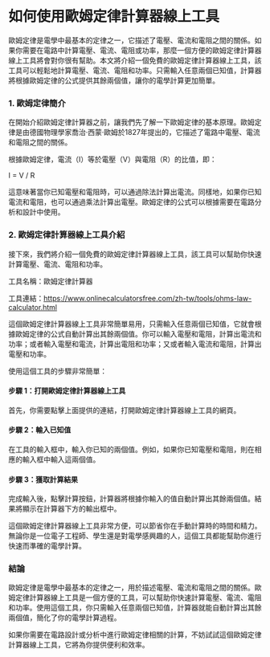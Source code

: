 如何使用歐姆定律計算器線上工具
===============

歐姆定律是電學中最基本的定律之一，它描述了電壓、電流和電阻之間的關係。如果你需要在電路中計算電壓、電流、電阻或功率，那麼一個方便的歐姆定律計算器線上工具將會對你很有幫助。本文將介紹一個免費的歐姆定律計算器線上工具，該工具可以輕鬆地計算電壓、電流、電阻和功率。只需輸入任意兩個已知值，計算器將根據歐姆定律的公式提供其餘兩個值，讓你的電學計算更加簡單。

### 1. 歐姆定律簡介

在開始介紹歐姆定律計算器之前，讓我們先了解一下歐姆定律的基本原理。歐姆定律是由德國物理學家喬治·西蒙·歐姆於1827年提出的，它描述了電路中電壓、電流和電阻之間的關係。

根據歐姆定律，電流（I）等於電壓（V）與電阻（R）的比值，即：

I = V / R

這意味著當你已知電壓和電阻時，可以通過除法計算出電流。同樣地，如果你已知電流和電阻，也可以通過乘法計算出電壓。歐姆定律的公式可以根據需要在電路分析和設計中使用。

### 2. 歐姆定律計算器線上工具介紹

接下來，我們將介紹一個免費的歐姆定律計算器線上工具，該工具可以幫助你快速計算電壓、電流、電阻和功率。

工具名稱：歐姆定律計算器

工具連結：<https://www.onlinecalculatorsfree.com/zh-tw/tools/ohms-law-calculator.html>

這個歐姆定律計算器線上工具非常簡單易用，只需輸入任意兩個已知值，它就會根據歐姆定律的公式自動計算出其餘兩個值。你可以輸入電壓和電阻，計算出電流和功率；或者輸入電壓和電流，計算出電阻和功率；又或者輸入電流和電阻，計算出電壓和功率。

使用這個工具的步驟非常簡單：

#### 步驟 1：打開歐姆定律計算器線上工具

首先，你需要點擊上面提供的連結，打開歐姆定律計算器線上工具的網頁。

#### 步驟 2：輸入已知值

在工具的輸入框中，輸入你已知的兩個值。例如，如果你已知電壓和電阻，則在相應的輸入框中輸入這兩個值。

#### 步驟 3：獲取計算結果

完成輸入後，點擊計算按鈕，計算器將根據你輸入的值自動計算出其餘兩個值。結果將顯示在計算器下方的輸出框中。

這個歐姆定律計算器線上工具非常方便，可以節省你在手動計算時的時間和精力。無論你是一位電子工程師、學生還是對電學感興趣的人，這個工具都能幫助你進行快速而準確的電學計算。

### 結論

歐姆定律是電學中最基本的定律之一，用於描述電壓、電流和電阻之間的關係。歐姆定律計算器線上工具是一個方便的工具，可以幫助你快速計算電壓、電流、電阻和功率。使用這個工具，你只需輸入任意兩個已知值，計算器就能自動計算出其餘兩個值，簡化了你的電學計算過程。

如果你需要在電路設計或分析中進行歐姆定律相關的計算，不妨試試這個歐姆定律計算器線上工具，它將為你提供便利和效率。